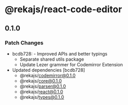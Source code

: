 # @rekajs/react-code-editor

## 0.1.0

### Patch Changes

- bcdb728: - Improved APIs and better typings
  - Separate shared utils package
  - Update Lezer grammer for Codemirror Extension
- Updated dependencies [bcdb728]
  - @rekajs/codemirror@0.1.0
  - @rekajs/core@0.1.0
  - @rekajs/parser@0.1.0
  - @rekajs/react@0.1.0
  - @rekajs/types@0.1.0
